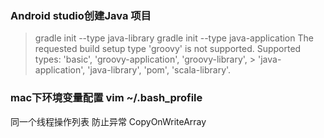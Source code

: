 ### Android studio创建Java 项目
> gradle init --type java-library
> gradle init --type java-application
> The requested build setup type 'groovy' is not supported. Supported types: 'basic', 'groovy-application', 'groovy-library', > 'java-application', 'java-library', 'pom', 'scala-library'.

### mac下环境变量配置 vim ~/.bash_profile

同一个线程操作列表 防止异常
CopyOnWriteArray
